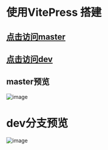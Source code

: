 
# 使用VitePress 搭建

## [点击访问master](https://tsinghua-lau.github.io/)

## [点击访问dev](https://dev--classy-sawine-695210.netlify.app/)


## master预览
![image](https://user-images.githubusercontent.com/43164478/216493158-1d139160-8058-493d-9c34-0a5878fbdb50.png)

# dev分支预览
![image](https://user-images.githubusercontent.com/43164478/216494301-b0e7d180-70cc-454e-a1f5-ffea83069afc.png)